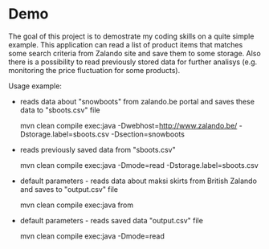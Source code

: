 Demo
====

The goal of this project is to demostrate my coding skills on a quite simple example.
This application can read a list of product items that matches some search criteria from Zalando site and save them to some storage.
Also there is a possibility to read previously stored data for further analisys (e.g. monitoring the price fluctuation for some products).

Usage example:
- reads data about "snowboots" from zalando.be portal and saves these data to "sboots.csv" file
  
  mvn clean compile exec:java -Dwebhost=http://www.zalando.be/ -Dstorage.label=sboots.csv -Dsection=snowboots

- reads previously saved data from "sboots.csv"
 
  mvn clean compile exec:java -Dmode=read -Dstorage.label=sboots.csv

- default parameters - reads data about maksi skirts from British Zalando and saves to "output.csv" file
  
  mvn clean compile exec:java from 

- default parameters - reads saved data "output.csv" file
  
  mvn clean compile exec:java -Dmode=read

